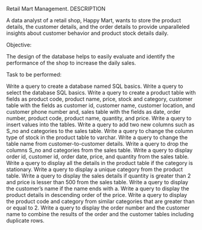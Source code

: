 Retail Mart Management.
DESCRIPTION

A data analyst of a retail shop, Happy Mart, wants to store the product details, the customer details, and the order details to provide unparalleled insights about customer behavior and product stock details daily.

Objective:

The design of the database helps to easily evaluate and identify the performance of the shop to increase the daily sales.

Task to be performed:

Write a query to create a database named SQL basics.
Write a query to select the database SQL basics.
Write a query to create a product table with fields as product code, product name, price, stock and category, customer table with the fields as customer id, customer name, customer location, and customer phone number and, sales table with the fields as date, order number, product code, product name, quantity, and price.
Write a query to insert values into the tables.
Write a query to add two new columns such as S_no and categories to the sales table.
Write a query to change the column type of stock in the product table to varchar.
Write a query to change the table name from customer-to-customer details.
Write a query to drop the columns S_no and categories from the sales table.
Write a query to display order id, customer id, order date, price, and quantity from the sales table.
Write a query to display all the details in the product table if the category is stationary.
Write a query to display a unique category from the product table.
Write a query to display the sales details if quantity is greater than 2 and price is lesser than 500 from the sales table.
Write a query to display the customer’s name if the name ends with a.
Write a query to display the product details in descending order of the price.
Write a query to display the product code and category from similar categories that are greater than or equal to 2.
Write a query to display the order number and the customer name to combine the results of the order and the customer tables including duplicate rows.


